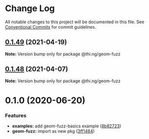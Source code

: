 # Change Log

All notable changes to this project will be documented in this file.
See [Conventional Commits](https://conventionalcommits.org) for commit guidelines.

## [0.1.49](https://github.com/thi-ng/umbrella/compare/@thi.ng/geom-fuzz@0.1.48...@thi.ng/geom-fuzz@0.1.49) (2021-04-19)

**Note:** Version bump only for package @thi.ng/geom-fuzz





## [0.1.48](https://github.com/thi-ng/umbrella/compare/@thi.ng/geom-fuzz@0.1.47...@thi.ng/geom-fuzz@0.1.48) (2021-04-07)

**Note:** Version bump only for package @thi.ng/geom-fuzz





# 0.1.0 (2020-06-20)


### Features

* **examples:** add geom-fuzz-basics example ([8b82723](https://github.com/thi-ng/umbrella/commit/8b82723c3708c78d5a67376036b661baec8e4ce0))
* **geom-fuzz:** import as new pkg ([3ff1484](https://github.com/thi-ng/umbrella/commit/3ff14848f277bd9dc7b2a009aa0a98d6e1d3df6c))
